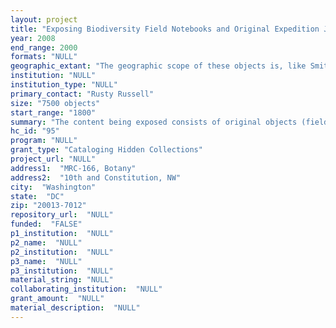 ```yaml
--- 
layout: project 
title: "Exposing Biodiversity Field Notebooks and Original Expedition Journals at the Smithsonian Institution"
year: 2008
end_range: 2000
formats: "NULL"
geographic_extant: "The geographic scope of these objects is, like Smithsonian research, global in nature, covering terrestrial, freshwater and marine environments."
institution: "NULL"
institution_type: "NULL"
primary_contact: "Rusty Russell"
size: "7500 objects"
start_range: "1800"
summary: "The content being exposed consists of original objects (field books, unpublished journals, expedition logs) that are held and maintained by various Smithsonian units (incl. archives and libraries) and which were produced by individuals who engaged in field research related to all disciplines of biology. These materials are original accounts of the events that led to the collection and description of millions of plants and animals, including countless new discoveries. These are reference materials that, in most instances, have not been itemized or incorporated into existing catalog systems. In extreme cases, they live on bookshelves in offices and labs distributed across many Smithsonian research units and truly bear the \"hidden\" label. These original materials span two centuries of fieldwork and cover both terrestrial and marine environments. A significant strength of the collection lies in its coverage of 19th century expeditions across North America, incl. the 1820 Long Expedition, Mexican Boundary Survey (1848), Expedition of Major John Wesley Powell (1868), Jenny Expedition to the Black Hills (1875), Death Valley Expedition (1890-91), Peary Expedition to Greenland (1897), Harriman Alaska Expedition (1899), and numerous voyages of discovery, e.g. North Pacific Exploring Expedition (1853-1856), HMS Challenger (1873-1876), US Eclipse Expedition (1889-1891), and US Steamer Albatross (1906)."
hc_id: "95"
program: "NULL"
grant_type: "Cataloging Hidden Collections"
project_url: "NULL"
address1:  "MRC-166, Botany"
address2:  "10th and Constitution, NW"
city:  "Washington"
state:  "DC"
zip: "20013-7012"
repository_url:  "NULL"
funded:  "FALSE"
p1_institution:  "NULL"
p2_name:  "NULL"
p2_institution:  "NULL"
p3_name:  "NULL"
p3_institution:  "NULL"
material_string: "NULL"
collaborating_institution:  "NULL"
grant_amount:  "NULL"
material_description:  "NULL"
---
```

